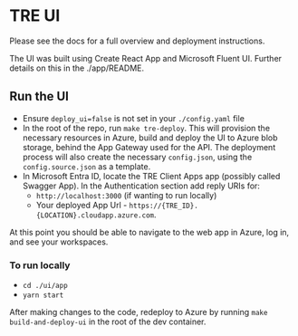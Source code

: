 # TRE UI

Please see the docs for a full overview and deployment instructions.

The UI was built using Create React App and Microsoft Fluent UI. Further details on this in the ./app/README.

## Run the UI
- Ensure `deploy_ui=false` is not set in your `./config.yaml` file
- In the root of the repo, run `make tre-deploy`. This will provision the necessary resources in Azure, build and deploy the UI to Azure blob storage, behind the App Gateway used for the API. The deployment process will also create the necessary `config.json`, using the `config.source.json` as a template.
- In Microsoft Entra ID, locate the TRE Client Apps app (possibly called Swagger App). In the Authentication section add reply URIs for:
  - `http://localhost:3000` (if wanting to run locally)
  - Your deployed App Url - `https://{TRE_ID}.{LOCATION}.cloudapp.azure.com`.

At this point you should be able to navigate to the web app in Azure, log in, and see your workspaces.

### To run locally
- `cd ./ui/app`
- `yarn start`

After making changes to the code, redeploy to Azure by running `make build-and-deploy-ui` in the root of the dev container.
